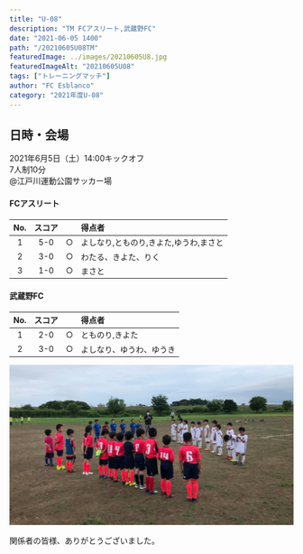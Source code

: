 ```yaml
---
title: "U-08"
description: "TM FCアスリート,武蔵野FC"
date: "2021-06-05 1400"
path: "/20210605U08TM"
featuredImage: ../images/20210605U8.jpg
featuredImageAlt: "20210605U08"
tags: ["トレーニングマッチ"]
author: "FC Esblanco"
category: "2021年度U-08"
---
```


## 日時・会場

2021年6月5日（土）14:00キックオフ  
7人制10分  
@江戸川運動公園サッカー場

#### FCアスリート

| No.| スコア |   | 得点者  |
|:--:|:------:|:-:|:--------|
| 1  | 5-0    | ○ |よしなり,とものり,きよた,ゆうわ,まさと|
| 2  | 3-0    | ○ |わたる、きよた、りく|
| 3  | 1-0    | ○ |まさと |

#### 武蔵野FC

| No.| スコア |   | 得点者  |
|:--:|:------:|:-:|:--------|
| 1  | 2-0    | ○ |とものり,きよた|
| 2  | 3-0    | ○ |よしなり、ゆうわ、ゆうき  |

![20210605U08](../images/20210605U8b.jpg "江戸川運動公園サッカー場")

<script src="https://adm.shinobi.jp/s/f9835040bccb6582c56df68b8f5ecca7"></script>


関係者の皆様、ありがとうございました。
